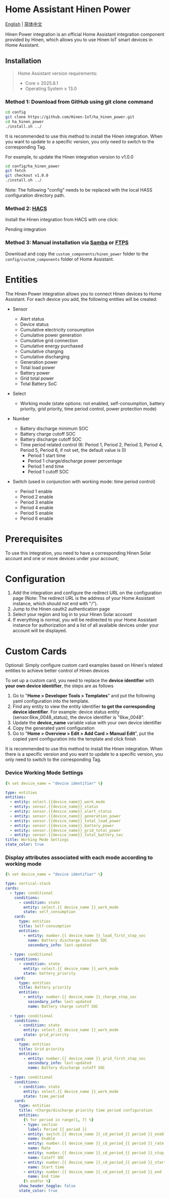 # Home Assistant Hinen Power

[English](./README.md) | [简体中文](./doc/README_zh.md)

Hinen Power integration is an official Home Assistant integration component provided by Hinen, which allows you to use Hinen IoT smart devices in Home Assistant.

## Installation

> Home Assistant version requirements:
>
> - Core ≥ 2025.8.1
> - Operating System ≥ 13.0

### Method 1: Download from GitHub using git clone command

```bash
cd config
git clone https://github.com/Hinen-IoT/ha_hinen_power.git
cd ha_hinen_power
./install.sh ../
```

It is recommended to use this method to install the Hinen integration. When you want to update to a specific version, you only need to switch to the corresponding Tag.

For example, to update the Hinen integration version to v1.0.0

```bash
cd config/ha_hinen_power
git fetch
git checkout v1.0.0
./install.sh ../
```

Note: The following "config" needs to be replaced with the local HASS configuration directory path.

### Method 2: [HACS](https://hacs.xyz/)

Install the Hinen integration from HACS with one click:

Pending integration

### Method 3: Manual installation via [Samba](https://github.com/home-assistant/addons/tree/master/samba) or [FTPS](https://github.com/hassio-addons/addon-ftp)

Download and copy the `custom_components/hinen_power` folder to the `config/custom_components` folder of Home Assistant.

# Entities
The Hinen Power integration allows you to connect Hinen devices to Home Assistant. For each device you add, the following entities will be created:

- Sensor
  - Alert status
  - Device status
  - Cumulative electricity consumption
  - Cumulative power generation
  - Cumulative grid connection
  - Cumulative energy purchased
  - Cumulative charging
  - Cumulative discharging
  - Generation power
  - Total load power
  - Battery power
  - Grid total power
  - Total Battery SoC

- Select
  - Working mode (state options: not enabled, self-consumption, battery priority, grid priority, time period control, power protection mode)

- Number
  - Battery discharge minimum SOC
  - Battery charge cutoff SOC
  - Battery discharge cutoff SOC
  - Time period related control (6: Period 1, Period 2, Period 3, Period 4, Period 5, Period 6, if not set, the default value is 0)
    - Period 1 start time
    - Period 1 charge/discharge power percentage
    - Period 1 end time
    - Period 1 cutoff SOC
  
- Switch (used in conjunction with working mode: time period control)
  - Period 1 enable
  - Period 2 enable
  - Period 3 enable
  - Period 4 enable
  - Period 5 enable
  - Period 6 enable

# Prerequisites

To use this integration, you need to have a corresponding Hinen Solar account and one or more devices under your account;

# Configuration

1. Add the integration and configure the redirect URL on the configuration page (Note: The redirect URL is the address of your Home Assistant instance, which should not end with "/").
2. Jump to the Hinen oauth2 authentication page
3. Select your region and log in to your Hinen Solar account
4. If everything is normal, you will be redirected to your Home Assistant instance for authorization and a list of all available devices under your account will be displayed.

# Custom Cards
Optional: Simply configure custom card examples based on Hinen's related entities to achieve better control of Hinen devices

To set up a custom card, you need to replace the **device identifier** with **your own device identifier**, the steps are as follows

1. Go to "**Home > Developer Tools > Templates**" and put the following yaml configuration into the template.
2. Find any entity to view the entity identifier **to get the corresponding device identifier**. For example: device status entity (sensor.6kw_0048_status), the device identifier is "6kw_0048".
3. Update the **device_name** variable value with your own device identifier
4. Copy the generated yaml configuration
5. Go to "**Home > Overview > Edit > Add Card > Manual Edit**", put the copied yaml configuration into the template and click finish

It is recommended to use this method to install the Hinen integration. When there is a specific version and you want to update to a specific version, you only need to switch to the corresponding Tag.

### Device Working Mode Settings

```yaml
{% set device_name = "device identifier" %}

type: entities
entities:
  - entity: select.{{device_name}}_work_mode
  - entity: sensor.{{device_name}}_status
  - entity: sensor.{{device_name}}_alert_status
  - entity: sensor.{{device_name}}_generation_power
  - entity: sensor.{{device_name}}_total_load_power
  - entity: sensor.{{device_name}}_battery_power
  - entity: sensor.{{device_name}}_grid_total_power
  - entity: sensor.{{device_name}}_total_battery_soc
title: Working Mode Settings
state_color: true
```
### Display attributes associated with each mode according to working mode

```yaml
{% set device_name = "device identifier" %}

type: vertical-stack
cards:
  - type: conditional
    conditions:
      - condition: state
        entity: select.{{ device_name }}_work_mode
        state: self_consumption
    card:
      type: entities
      title: Self-consumption
      entities:
        - entity: number.{{ device_name }}_load_first_stop_soc
          name: Battery discharge minimum SOC
          secondary_info: last-updated
  
  - type: conditional
    conditions:
      - condition: state
        entity: select.{{ device_name }}_work_mode
        state: battery_priority
    card:
      type: entities
      title: Battery priority
      entities:
        - entity: number.{{ device_name }}_charge_stop_soc
          secondary_info: last-updated
          name: Battery charge cutoff SOC
  
  - type: conditional
    conditions:
      - condition: state
        entity: select.{{ device_name }}_work_mode
        state: grid_priority
    card:
      type: entities
      title: Grid priority
      entities:
        - entity: number.{{ device_name }}_grid_first_stop_soc
          secondary_info: last-updated
          name: Battery discharge cutoff SOC
  
  - type: conditional
    conditions:
      - condition: state
        entity: select.{{ device_name }}_work_mode
        state: time_period
    card:
      type: entities
      title: ⚡Charge/discharge priority time period configuration
      entities:
        {% for period in range(1, 7) %}
        - type: section
          label: Period {{ period }}
        - entity: switch.{{ device_name }}_cd_period_{{ period }}_enable
          name: Enable
        - entity: number.{{ device_name }}_cd_period_{{ period }}_rate
          name: Rate
        - entity: number.{{ device_name }}_cd_period_{{ period }}_stop_soc
          name: Cutoff SOC
        - entity: number.{{ device_name }}_cd_period_{{ period }}_start
          name: Start time
        - entity: number.{{ device_name }}_cd_period_{{ period }}_end
          name: End time
        {% endfor %}
      show_header_toggle: false
      state_color: true
```